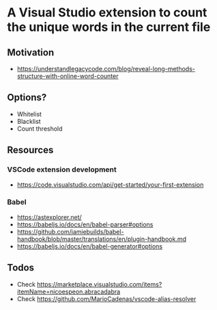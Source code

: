 # A Visual Studio extension to count the unique words in the current file

## Motivation

- https://understandlegacycode.com/blog/reveal-long-methods-structure-with-online-word-counter

## Options?

- Whitelist
- Blacklist
- Count threshold

## Resources

### VSCode extension development

- https://code.visualstudio.com/api/get-started/your-first-extension

### Babel

- https://astexplorer.net/
- https://babeljs.io/docs/en/babel-parser#options
- https://github.com/jamiebuilds/babel-handbook/blob/master/translations/en/plugin-handbook.md
- https://babeljs.io/docs/en/babel-generator#options

## Todos

- Check https://marketplace.visualstudio.com/items?itemName=nicoespeon.abracadabra
- Check https://github.com/MarioCadenas/vscode-alias-resolver
